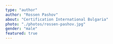 ```yaml
---
type: "author"
author: "Rossen Pashov"
about: "Certification International Bulgaria"
photo: "./photos/rossen-pashov.jpg"
gender: "male"
featured: true
---
```

